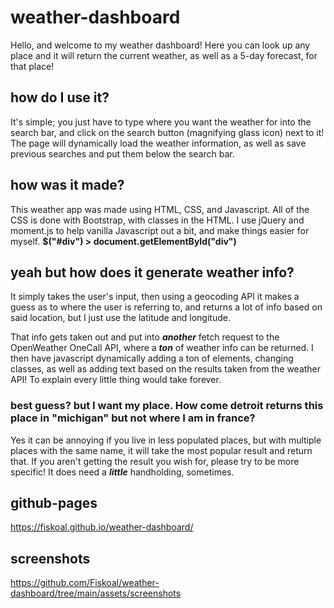 # weather-dashboard
Hello, and welcome to my weather dashboard!
Here you can look up any place and it will return the current weather, as well as a 5-day forecast, for that place!

## how do I use it?
It's simple; you just have to type where you want the weather for into the search bar, and click on the search button (magnifying glass icon) next to it!
The page will dynamically load the weather information, as well as save previous searches and put them below the search bar.

## how was it made?
This weather app was made using HTML, CSS, and Javascript.
All of the CSS is done with Bootstrap, with classes in the HTML.
I use jQuery and moment.js to help vanilla Javascript out a bit, and make things easier for myself.
**$("#div") > document.getElementById("div")**

## yeah but how does it generate weather info?
It simply takes the user's input, then using a geocoding API it makes a guess as to where the user is referring to, and returns a lot of info based on said location, but I just use the latitude and longitude.

That info gets taken out and put into ***another*** fetch request to the OpenWeather OneCall API, where a ***ton*** of weather info can be returned. I then have javascript dynamically adding a ton of elements, changing classes, as well as adding text based on the results taken from the weather API! To explain every little thing would take forever.

### best guess? but I want my place. How come detroit returns this place in "michigan" but not where I am in france?
Yes it can be annoying if you live in less populated places, but with multiple places with the same name, it will take the most popular result and return that. If you aren't getting the result you wish for, please try to be more specific! It does need a ***little*** handholding, sometimes.

## github-pages
https://fiskoal.github.io/weather-dashboard/

## screenshots
https://github.com/Fiskoal/weather-dashboard/tree/main/assets/screenshots
